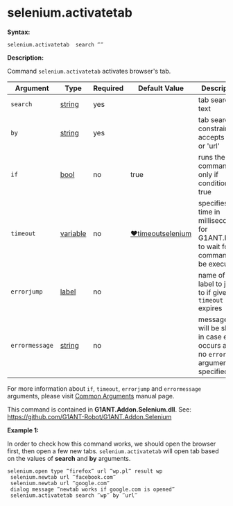 # selenium.activatetab

**Syntax:**

```G1ANT
selenium.activatetab  search ‴‴  
```

**Description:**

Command `selenium.activatetab` activates browser's tab. 

| Argument | Type | Required | Default Value | Description |
| -------- | ---- | -------- | ------------- | ----------- |
|`search`| [string](https://github.com/G1ANT-Robot/G1ANT.Manual/blob/master/G1ANT-Language/Structures/bool.md) | yes |  | tab searching text |
|`by`| [string](https://github.com/G1ANT-Robot/G1ANT.Manual/blob/master/G1ANT-Language/Structures/bool.md) | yes|  | tab searching constraint, accepts 'title' or 'url' |
|`if`| [bool](https://github.com/G1ANT-Robot/G1ANT.Manual/blob/master/G1ANT-Language/Structures/bool.md) | no | true | runs the command only if condition is true |
|`timeout`| [variable](https://github.com/G1ANT-Robot/G1ANT.Manual/blob/master/G1ANT-Language/Special-Characters/variable.md) | no | [♥timeoutselenium](https://github.com/G1ANT-Robot/G1ANT.Manual/blob/master/G1ANT-Language/Variables/Special-Variables.md) | specifies time in milliseconds for G1ANT.Robot to wait for the command to be executed |
|`errorjump` | [label](https://github.com/G1ANT-Robot/G1ANT.Manual/blob/master/G1ANT-Language/Structures/bool.md) | no | | name of the label to jump to if given `timeout` expires |
|`errormessage`| [string](https://github.com/G1ANT-Robot/G1ANT.Manual/blob/master/G1ANT-Language/Structures/bool.md) | no |  | message that will be shown in case error occurs and no `errorjump` argument is specified |

For more information about `if`, `timeout`, `errorjump` and `errormessage` arguments, please visit [Common Arguments](https://github.com/G1ANT-Robot/G1ANT.Manual/blob/master/G1ANT-Language/Common-Arguments.md)  manual page.

This command is contained in **G1ANT.Addon.Selenium.dll**.
See: https://github.com/G1ANT-Robot/G1ANT.Addon.Selenium

**Example 1:**

In order to check how this command works, we should open the browser first, then open a few new tabs. `selenium.activatetab` will open tab based on the values of **search** and **by** arguments.

```G1ANT
selenium.open type ‴firefox‴ url ‴wp.pl‴ result wp
 selenium.newtab url ‴facebook.com‴
 selenium.newtab url ‴google.com‴
 dialog message ‴newtab works if google.com is opened‴
 selenium.activatetab search ‴wp‴ by ‴url‴
```
